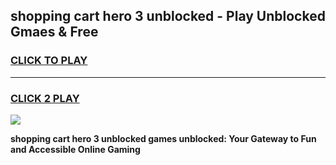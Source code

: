 
## shopping cart hero 3 unblocked - Play Unblocked Gmaes & Free
<h3>
<a href="https://news.freeplayer.one?title=shopping_cart_hero_3_unblocked&ref=16F">CLICK TO PLAY</a></h3>
<hr>

<h3>
<a href="https://news.freeplayer.one?title=shopping_cart_hero_3_unblocked&ref=16F">CLICK 2 PLAY</a>
  
</h3>

<a href="https://news.freeplayer.one?title=shopping_cart_hero_3_unblocked&ref=16F/"><img src="https://clearcache.store/games.png"></a>


**shopping cart hero 3 unblocked games unblocked: Your Gateway to Fun and Accessible Online Gaming**
